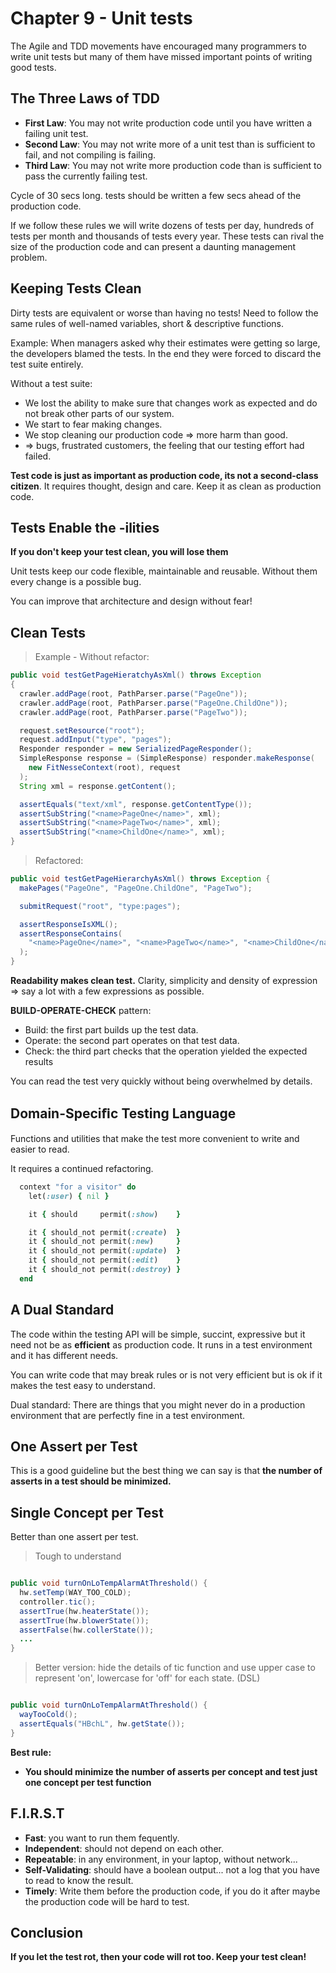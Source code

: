 # Chapter 9 - Unit tests #

The Agile and TDD movements have encouraged many programmers to write unit tests but many of them have missed important points of writing good tests.

## The Three Laws of TDD 
* **First Law**: You may not write production code until you have written a failing unit test.
* **Second Law**: You may not write more of a unit test than is sufficient to fail, and not compiling is failing.
* **Third Law**: You may not write more production code than is sufficient to pass the currently failing test.

<aside class="notes">
Cycle of 30 secs long. tests should be written a few secs ahead of the production code.
</aside>

If we follow these rules we will write dozens of tests per day, hundreds of tests per month and thousands of tests every year. These tests can rival the size of the production code and can present a daunting management problem.

## Keeping Tests Clean 
Dirty tests are equivalent or worse than having no tests! Need to follow the same rules of well-named variables, short & descriptive functions.

Example: When managers asked why their estimates were getting so large, the developers blamed the tests. In the end they were forced to discard the test suite entirely.

Without a test suite:
* We lost the ability to make sure that changes work as expected and do not break other parts of our system.
* We start to fear making changes.
* We stop cleaning our production code => more harm than good.
* => bugs, frustrated customers, the feeling that our testing effort had failed.

**Test code is just as important as production code, its not a second-class citizen**. It requires thought, design and care. Keep it as clean as production code.
## Tests Enable the -ilities

**If you don't keep your test clean, you will lose them**

Unit tests keep our code flexible, maintainable and reusable. Without them every change is a possible bug.

You can improve that architecture and design without fear!

## Clean Tests 

> Example - Without refactor:

```java
public void testGetPageHieratchyAsXml() throws Exception
{
  crawler.addPage(root, PathParser.parse("PageOne"));
  crawler.addPage(root, PathParser.parse("PageOne.ChildOne"));
  crawler.addPage(root, PathParser.parse("PageTwo"));

  request.setResource("root");
  request.addInput("type", "pages");
  Responder responder = new SerializedPageResponder();
  SimpleResponse response = (SimpleResponse) responder.makeResponse(
    new FitNesseContext(root), request
  );
  String xml = response.getContent();

  assertEquals("text/xml", response.getContentType());
  assertSubString("<name>PageOne</name>", xml);
  assertSubString("<name>PageTwo</name>", xml);
  assertSubString("<name>ChildOne</name>", xml);
}
```

> Refactored:

```java
public void testGetPageHierarchyAsXml() throws Exception {
  makePages("PageOne", "PageOne.ChildOne", "PageTwo");

  submitRequest("root", "type:pages");

  assertResponseIsXML();
  assertResponseContains(
    "<name>PageOne</name>", "<name>PageTwo</name>", "<name>ChildOne</name>"
  );
}
```

**Readability makes clean test.**
Clarity, simplicity and density of expression => say a lot with a few expressions as possible.

**BUILD-OPERATE-CHECK** pattern:
* Build: the first part builds up the test data.
* Operate: the second part operates on that test data.
* Check: the third part checks that the operation yielded the expected results

You can read the test very quickly without being overwhelmed by details.

## Domain-Speciﬁc Testing Language
Functions and utilities that make the test more convenient to write and easier to read.

It requires a continued refactoring.

```ruby
  context "for a visitor" do
    let(:user) { nil }

    it { should     permit(:show)    }

    it { should_not permit(:create)  }
    it { should_not permit(:new)     }
    it { should_not permit(:update)  }
    it { should_not permit(:edit)    }
    it { should_not permit(:destroy) }
  end
```

## A Dual Standard 
The code within the testing API will be simple, succint, expressive but it need not be as **efficient** as production code. It runs in a test environment and it has different needs.

You can write code that may break rules or is not very efficient but is ok if it makes the test easy to understand.

Dual standard: There are things that you might never do in a production environment that are perfectly fine in a test environment.

## One Assert per Test 
This is a good guideline but the best thing we can say is that **the number of asserts in a test should be minimized.**

## Single Concept per Test 
Better than one assert per test.

> Tough to understand

```java

public void turnOnLoTempAlarmAtThreshold() {
  hw.setTemp(WAY_TOO_COLD);
  controller.tic();
  assertTrue(hw.heaterState());
  assertTrue(hw.blowerState());
  assertFalse(hw.collerState());
  ...
}
```

> Better version: hide the details of tic function and use upper case to represent 'on', lowercase for 'off' for each state. (DSL)

```java

public void turnOnLoTempAlarmAtThreshold() {
  wayTooCold();
  assertEquals("HBchL", hw.getState());
}
```

**Best rule:** 
* **You should minimize the number of asserts per concept and test just one concept per test function**

## F.I.R.S.T
* **Fast**: you want to run them fequently.
* **Independent**: should not depend on each other.
* **Repeatable**: in any environment, in your laptop, without network...
* **Self-Validating**: should have a boolean output... not a log that you have to read to know the result.
* **Timely**: Write them before the production code, if you do it after maybe the production code will be hard to test.

## Conclusion
**If you let the test rot, then your code will rot too. Keep your test clean!**
